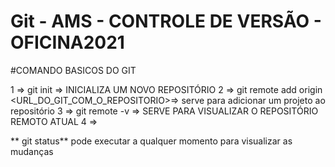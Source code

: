# Git - AMS - CONTROLE DE VERSÃO - OFICINA2021

#COMANDO BASICOS DO GIT

1 => git init => INICIALIZA UM NOVO REPOSITÓRIO
2 => git remote add origin <URL_DO_GIT_COM_O_REPOSITORIO>=> serve para adicionar um projeto ao repositório
3 => git remote -v => SERVE PARA VISUALIZAR O REPOSITÓRIO REMOTO ATUAL
4 => 

** git status** pode executar a qualquer momento para visualizar as mudanças